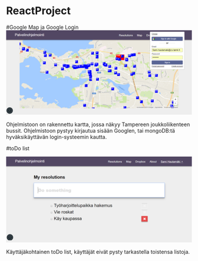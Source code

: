 # ReactProject

#Google Map ja Google Login
![alt text](https://github.com/Ch4nge/ReactProject/blob/master/pics/Gmap.png)

Ohjelmistoon on rakennettu kartta, jossa näkyy Tampereen joukkoliikenteen bussit. Ohjelmistoon pystyy kirjautua sisään Googlen, tai mongoDB:tä hyväksikäyttävän login-systeemin kautta.

#toDo list

![alt text](https://github.com/Ch4nge/ReactProject/blob/master/pics/toDo.png)

Käyttäjäkohtainen toDo list, käyttäjät eivät pysty tarkastella toistensa listoja.


